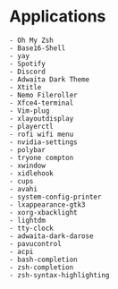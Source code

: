 # Applications
    - Oh My Zsh
    - Base16-Shell
    - yay
    - Spotify 
    - Discord
    - Adwaita Dark Theme
    - Xtitle
    - Nemo Fileroller
    - Xfce4-terminal
    - Vim-plug
    - xlayoutdisplay
    - playerctl
    - rofi wifi menu
    - nvidia-settings
    - polybar
    - tryone compton
    - xwindow
    - xidlehook
    - cups
    - avahi
    - system-config-printer
    - lxappearance-gtk3
    - xorg-xbacklight
    - lightdm
    - tty-clock
    - adwaita-dark-darose
    - pavucontrol
    - acpi
    - bash-completion
    - zsh-completion
    - zsh-syntax-highlighting
    
